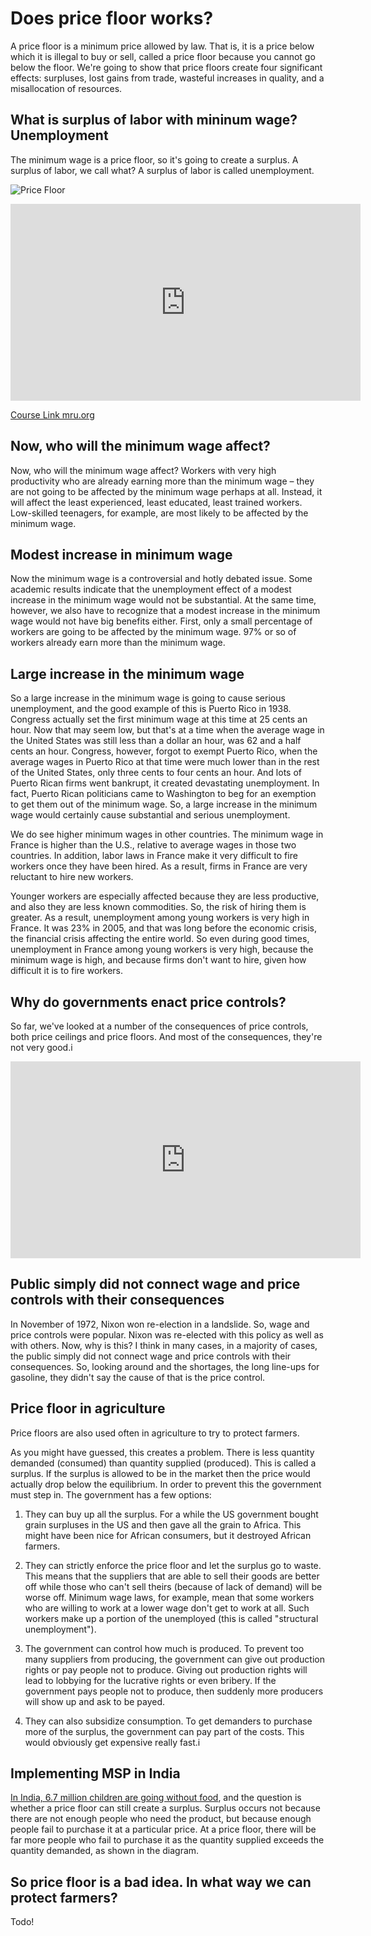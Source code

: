 # Does price floor works?

A price floor is a minimum price allowed by law. That is, it is a price below which it is illegal to buy or sell, called a price floor because you cannot go below the floor. We're going to show that price floors create four significant effects: surpluses, lost gains from trade, wasteful increases in quality, and a misallocation of resources. 


## What is surplus of labor with mininum wage? Unemployment
The minimum wage is a price floor, so it's going to create a surplus. A surplus of labor, we call what? A surplus of labor is called unemployment.

![Price Floor](economics/image/unemployment.png)

<iframe width="560" height="315" src="https://www.youtube.com/embed/65kfAswiHLk?si=OHAGZA5EB5T6TzEk" title="YouTube video player" frameborder="0" allow="accelerometer; autoplay; clipboard-write; encrypted-media; gyroscope; picture-in-picture; web-share" allowfullscreen></iframe>

[Course Link mru.org](https://mru.org/courses/principles-economics-microeconomics/price-floor-example-minimum-wage)

## Now, who will the minimum wage affect? 

Now, who will the minimum wage affect? Workers with very high productivity who are already earning more than the minimum wage – they are not going to be affected by the minimum wage perhaps at all. Instead, it will affect the least experienced, least educated, least trained workers. Low-skilled teenagers, for example, are most likely to be affected by the minimum wage. 


## Modest increase in minimum wage

Now the minimum wage is a controversial and hotly debated issue. Some academic results indicate that the unemployment effect of a modest increase in the minimum wage would not be substantial. At the same time, however, we also have to recognize that a modest increase in the minimum wage would not have big benefits either. First, only a small percentage of workers are going to be affected by the minimum wage. 97% or so of workers already earn more than the minimum wage.

## Large increase in the minimum wage

So a large increase in the minimum wage is going to cause serious unemployment, and the good example of this is Puerto Rico in 1938. Congress actually set the first minimum wage at this time at 25 cents an hour. Now that may seem low, but that's at a time when the average wage in the United States was still less than a dollar an hour, was 62 and a half cents an hour. Congress, however, forgot to exempt Puerto Rico, when the average wages in Puerto Rico at that time were much lower than in the rest of the United States, only three cents to four cents an hour.
And lots of Puerto Rican firms went bankrupt, it created devastating unemployment. In fact, Puerto Rican politicians came to Washington to beg for an exemption to get them out of the minimum wage. So, a large increase in the minimum wage would certainly cause substantial and serious unemployment.

We do see higher minimum wages in other countries. The minimum wage in France is higher than the U.S., relative to average wages in those two countries. In addition, labor laws in France make it very difficult to fire workers once they have been hired. As a result, firms in France are very reluctant to hire new workers.

Younger workers are especially affected because they are less productive, and also they are less known commodities. So, the risk of hiring them is greater. As a result, unemployment among young workers is very high in France. It was 23% in 2005, and that was long before the economic crisis, the financial crisis affecting the entire world. So even during good times, unemployment in France among young workers is very high, because the minimum wage is high, and because firms don't want to hire, given how difficult it is to fire workers.


## Why do governments enact price controls?

So far, we've looked at a number of the consequences of price controls, both price ceilings and price floors. And most of the consequences, they're not very good.i

<iframe width="560" height="315" src="https://www.youtube.com/embed/1GviwAknP08?si=EzG7pP25OhwX-LzW" title="YouTube video player" frameborder="0" allow="accelerometer; autoplay; clipboard-write; encrypted-media; gyroscope; picture-in-picture; web-share" allowfullscreen></iframe>

## Public simply did not connect wage and price controls with their consequences

In November of 1972, Nixon won re-election in a landslide. So, wage and price controls were popular. Nixon was re-elected with this policy as well as with others. Now, why is this? I think in many cases, in a majority of cases, the public simply did not connect wage and price controls with their consequences. So, looking around and the shortages, the long line-ups for gasoline, they didn't say the cause of that is the price control.

## Price floor in agriculture

Price floors are also used often in agriculture to try to protect farmers.

As you might have guessed, this creates a problem. There is less quantity demanded (consumed) than quantity supplied (produced). This is called a surplus. If the surplus is allowed to be in the market then the price would actually drop below the equilibrium. In order to prevent this the government must step in. The government has a few options:

 1. They can buy up all the surplus. For a while the US government bought grain surpluses in the US and then gave all the grain to Africa. This might have been nice for African consumers, but it destroyed African farmers.

 2. They can strictly enforce the price floor and let the surplus go to waste. This means that the suppliers that are able to sell their goods are better off while those who can't sell theirs (because of lack of demand) will be worse off. Minimum wage laws, for example, mean that some workers who are willing to work at a lower wage don't get to work at all. Such workers make up a portion of the unemployed (this is called "structural unemployment").

3. The government can control how much is produced. To prevent too many suppliers from producing, the government can give out production rights or pay people not to produce. Giving out production rights will lead to lobbying for the lucrative rights or even bribery. If the government pays people not to produce, then suddenly more producers will show up and ask to be payed.

4. They can also subsidize consumption. To get demanders to purchase more of the surplus, the government can pay part of the costs. This would obviously get expensive really fast.i


## Implementing MSP in India

[In India, 6.7 million children are going without food](https://www.indiatoday.in/health/story/india-has-67-million-zero-food-children-going-without-food-harvard-study-2513449-2024-03-11), and the question is whether a price floor can still create a surplus. Surplus occurs not because there are not enough people who need the product, but because enough people fail to purchase it at a particular price. At a price floor, there will be far more people who fail to purchase it as the quantity supplied exceeds the quantity demanded, as shown in the diagram.


## So price floor is a bad idea. In what way we can protect farmers?

Todo!
     
